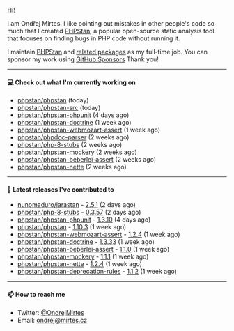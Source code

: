 Hi!

I am Ondřej Mirtes. I like pointing out mistakes in other people's code so much that I created [PHPStan](https://phpstan.org/), a popular open-source static analysis tool that focuses on finding bugs in PHP code without running it.

I maintain [PHPStan](https://github.com/phpstan/phpstan) and [related packages](https://github.com/phpstan/) as my full-time job. You can sponsor my work using [GitHub Sponsors](https://github.com/sponsors/ondrejmirtes) Thank you!

---

#### 💻 Check out what I'm currently working on

- [phpstan/phpstan](https://github.com/phpstan/phpstan) (today)
- [phpstan/phpstan-src](https://github.com/phpstan/phpstan-src) (today)
- [phpstan/phpstan-phpunit](https://github.com/phpstan/phpstan-phpunit) (4 days ago)
- [phpstan/phpstan-doctrine](https://github.com/phpstan/phpstan-doctrine) (1 week ago)
- [phpstan/phpstan-webmozart-assert](https://github.com/phpstan/phpstan-webmozart-assert) (1 week ago)
- [phpstan/phpdoc-parser](https://github.com/phpstan/phpdoc-parser) (2 weeks ago)
- [phpstan/php-8-stubs](https://github.com/phpstan/php-8-stubs) (2 weeks ago)
- [phpstan/phpstan-mockery](https://github.com/phpstan/phpstan-mockery) (2 weeks ago)
- [phpstan/phpstan-beberlei-assert](https://github.com/phpstan/phpstan-beberlei-assert) (2 weeks ago)
- [phpstan/phpstan-nette](https://github.com/phpstan/phpstan-nette) (2 weeks ago)

---

#### 🔭 Latest releases I've contributed to

- [nunomaduro/larastan](https://github.com/nunomaduro/larastan) - [2.5.1](https://github.com/nunomaduro/larastan/releases/tag/2.5.1) (2 days ago)
- [phpstan/php-8-stubs](https://github.com/phpstan/php-8-stubs) - [0.3.57](https://github.com/phpstan/php-8-stubs/releases/tag/0.3.57) (2 days ago)
- [phpstan/phpstan-phpunit](https://github.com/phpstan/phpstan-phpunit) - [1.3.10](https://github.com/phpstan/phpstan-phpunit/releases/tag/1.3.10) (4 days ago)
- [phpstan/phpstan](https://github.com/phpstan/phpstan) - [1.10.3](https://github.com/phpstan/phpstan/releases/tag/1.10.3) (1 week ago)
- [phpstan/phpstan-webmozart-assert](https://github.com/phpstan/phpstan-webmozart-assert) - [1.2.4](https://github.com/phpstan/phpstan-webmozart-assert/releases/tag/1.2.4) (1 week ago)
- [phpstan/phpstan-doctrine](https://github.com/phpstan/phpstan-doctrine) - [1.3.33](https://github.com/phpstan/phpstan-doctrine/releases/tag/1.3.33) (1 week ago)
- [phpstan/phpstan-beberlei-assert](https://github.com/phpstan/phpstan-beberlei-assert) - [1.1.0](https://github.com/phpstan/phpstan-beberlei-assert/releases/tag/1.1.0) (1 week ago)
- [phpstan/phpstan-mockery](https://github.com/phpstan/phpstan-mockery) - [1.1.1](https://github.com/phpstan/phpstan-mockery/releases/tag/1.1.1) (1 week ago)
- [phpstan/phpstan-nette](https://github.com/phpstan/phpstan-nette) - [1.2.4](https://github.com/phpstan/phpstan-nette/releases/tag/1.2.4) (1 week ago)
- [phpstan/phpstan-deprecation-rules](https://github.com/phpstan/phpstan-deprecation-rules) - [1.1.2](https://github.com/phpstan/phpstan-deprecation-rules/releases/tag/1.1.2) (1 week ago)

---

#### 📫 How to reach me

- Twitter: [@OndrejMirtes](https://twitter.com/ondrejmirtes)
- Email: [ondrej@mirtes.cz](mailto:ondrej@mirtes.cz)
